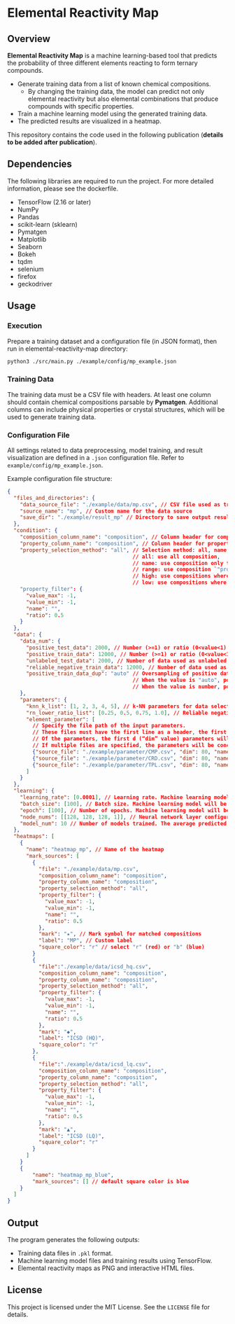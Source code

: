 # Elemental Reactivity Map

## Overview

**Elemental Reactivity Map** is a machine learning-based tool that predicts the probability of three different elements reacting to form ternary compounds.

- Generate training data from a list of known chemical compositions.
  - By changing the training data, the model can predict not only elemental reactivity but also elemental combinations that produce compounds with specific properties.
- Train a machine learning model using the generated training data.
- The predicted results are visualized in a heatmap.

This repository contains the code used in the following publication (**details to be added after publication**).

## Dependencies

The following libraries are required to run the project.
For more detailed information, please see the dockerfile.

- TensorFlow (2.16 or later)
- NumPy
- Pandas
- scikit-learn (sklearn)
- Pymatgen
- Matplotlib
- Seaborn
- Bokeh
- tqdm
- selenium
- firefox
- geckodriver

## Usage

### Execution

Prepare a training dataset and a configuration file (in JSON format), then run in elemental-reactivity-map directory:

```bash
python3 ./src/main.py ./example/config/mp_example.json
```

### Training Data

The training data must be a CSV file with headers. At least one column should contain chemical compositions parsable by **Pymatgen**.
Additional columns can include physical properties or crystal structures, which will be used to generate training data.

### Configuration File

All settings related to data preprocessing, model training, and result visualization are defined in a `.json` configuration file.
Refer to `example/config/mp_example.json`.

Example configuration file structure:

```json
{
  "files_and_directories": {
    "data_source_file": "./example/data/mp.csv", // CSV file used as training data
    "source_name": "mp", // Custom name for the data source
    "save_dir": "./example/result_mp" // Directory to save output results
  },
  "condition": {
    "composition_column_name": "composition", // Column header for compositions in data file
    "property_column_name": "composition", // Column header for property data in data file
    "property_selection_method": "all", // Selection method: all, name, range, high, low.
                                        // all: use all composition,
                                        // name: use composition only the prpoerty_column value matchs "property_filter/name"
                                        // range: use composition `"property_filter/value_min" value <= prpoerty_column value <= "property_filter/value_max" value`
                                        // high: use compositions where the property_column value fall within the top fraction specified by property_filter/ratio.
                                        // low: use compositions where the property_column value fall within the bottom fraction specified by property_filter/ratio.
    "property_filter": {
      "value_max": -1,
      "value_min": -1,
      "name": "",
      "ratio": 0.5
    }
  },
  "data": {
    "data_num": {
      "positive_test_data": 2000, // Number (>=1) or ratio (0<value<1) of data used as positive test data
      "positive_train_data": 12000, // Number (>=1) or ratio (0<value<1) of data used as positive training data. When the value is minus, not test data wre all used as positive training data
      "unlabeled_test_data": 2000, // Number of data used as unlabeled test data
      "reliable_negative_train_data": 12000, // Number of data used as reliable negative training data
      "positive_train_data_dup": "auto" // Oversampling of positive data if needed.
                                        // When the value is "auto", positive_train_data are oversampled to be same the number of reliable_neagative_train_data.
                                        // When the value is number, positive_train_data are oversampled specified times.
    },
    "parameters": {
      "knn_k_list": [1, 2, 3, 4, 5], // k-NN parameters for data selection. Training data will be generated for all these values.
      "rn_lower_ratio_list": [0.25, 0.5, 0.75, 1.0], // Reliable negative data ratio. Training data will be generated for all these values.
      "element_parameter": [
        // Specify the file path of the input parameters.
        // These files must have the first line as a header, the first column as the element name, and the second and subsequent columns as the element parameters.
        // Of the parameters, the first d (“dim” value) parameters will be used for input.
        // If multiple files are specified, the parameters will be concatenated and used for input.
        {"source_file": "./example/parameter/CMP.csv", "dim": 80, "name": "CMP"},
        {"source_file": "./example/parameter/CRD.csv", "dim": 80, "name": "CRD"},
        {"source_file": "./example/parameter/TPL.csv", "dim": 80, "name": "TPL"}
      ]
    }
  },
  "learning": {
    "learning_rate": [0.0001], // Learning rate. Machine learning model will be generated for all these values.
    "batch_size": [100], // Batch size. Machine learning model will be generated for all these values.
    "epoch": [100], // Number of epochs. Machine learning model will be generated for all these values.
    "node_nums": [[128, 128, 128, 1]], // Neural network layer configuration. Machine learning model will be generated for all these values.
    "model_num": 10 // Number of models trained. The average predicted value of all models are used as predicted result.
  },
  "heatmaps": [
    {
      "name": "heatmap_mp", // Name of the heatmap
      "mark_sources": [
        {
          "file": "./example/data/mp.csv",
          "composition_column_name": "composition",
          "property_column_name": "composition",
          "property_selection_method": "all",
          "property_filter": {
            "value_max": -1,
            "value_min": -1,
            "name": "",
            "ratio": 0.5
          },
          "mark": "★", // Mark symbol for matched compositions
          "label": "MP", // Custom label
          "square_color": "r" // select "r" (red) or "b" (blue)
        }
        {
          "file":"./example/data/icsd_hq.csv",
          "composition_column_name": "composition",
          "property_column_name": "composition",
          "property_selection_method": "all",
          "property_filter": {
            "value_max": -1,
            "value_min": -1,
            "name": "",
            "ratio": 0.5
          },
          "mark": "◆",
          "label": "ICSD (HQ)",
          "square_color": "r"
        },
        {
          "file":"./example/data/icsd_lq.csv",
          "composition_column_name": "composition",
          "property_column_name": "composition",
          "property_selection_method": "all",
          "property_filter": {
            "value_max": -1,
            "value_min": -1,
            "name": "",
            "ratio": 0.5
          },
          "mark": "▲",
          "label": "ICSD (LQ)",
          "square_color": "r"
        }
      ]
    }
    {
        "name": "heatmap_mp_blue",
        "mark_sources": [] // default square color is blue
    }
  ]
}
```

## Output

The program generates the following outputs:

- Training data files in `.pkl` format.
- Machine learning model files and training results using TensorFlow.
- Elemental reactivity maps as PNG and interactive HTML files.

## License

This project is licensed under the MIT License. See the `LICENSE` file for details.


